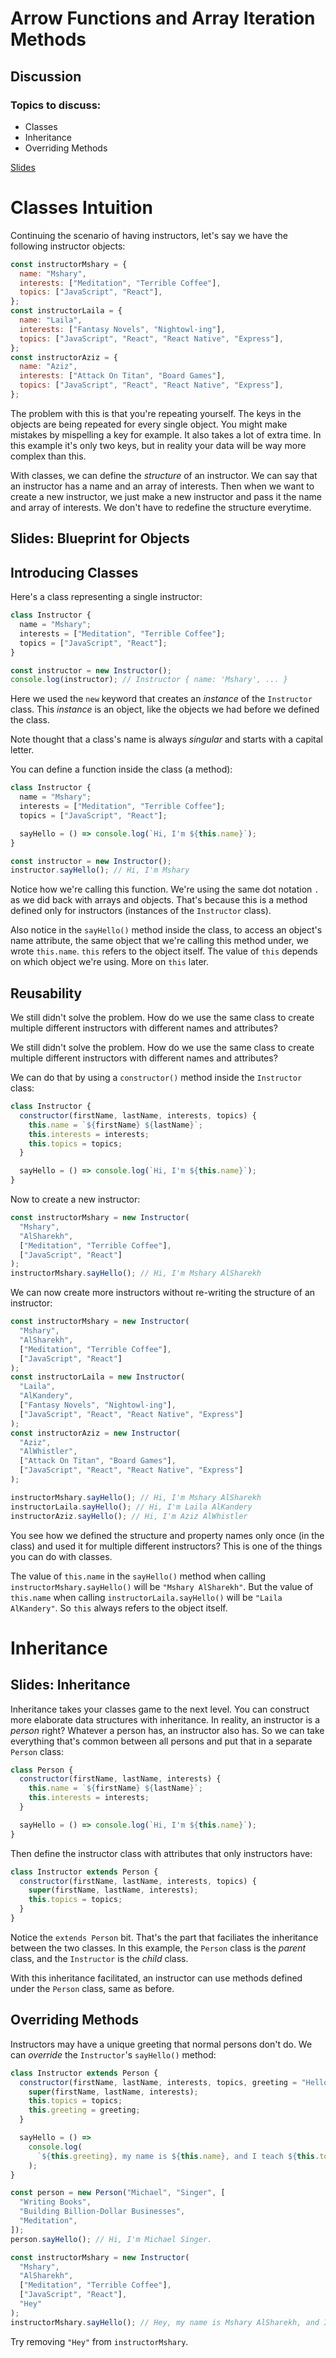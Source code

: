 # Arrow Functions and Array Iteration Methods

## Discussion

### Topics to discuss:

- Classes
- Inheritance
- Overriding Methods

[Slides](https://docs.google.com/presentation/d/13K5VLKXDYfUcoiCSiYLkUl8vo_DpCxaL0EepePHQ9Tw/edit?usp=sharing)

# Classes Intuition

Continuing the scenario of having instructors, let's say we have the following instructor objects:

```javascript
const instructorMshary = {
  name: "Mshary",
  interests: ["Meditation", "Terrible Coffee"],
  topics: ["JavaScript", "React"],
};
const instructorLaila = {
  name: "Laila",
  interests: ["Fantasy Novels", "Nightowl-ing"],
  topics: ["JavaScript", "React", "React Native", "Express"],
};
const instructorAziz = {
  name: "Aziz",
  interests: ["Attack On Titan", "Board Games"],
  topics: ["JavaScript", "React", "React Native", "Express"],
};
```

The problem with this is that you're repeating yourself. The keys in the objects are being repeated for every single object. You might make mistakes by mispelling a key for example. It also takes a lot of extra time. In this example it's only two keys, but in reality your data will be way more complex than this.

With classes, we can define the _structure_ of an instructor. We can say that an instructor has a name and an array of interests. Then when we want to create a new instructor, we just make a new instructor and pass it the name and array of interests. We don't have to redefine the structure everytime.

## Slides: Blueprint for Objects

## Introducing Classes

Here's a class representing a single instructor:

```javascript
class Instructor {
  name = "Mshary";
  interests = ["Meditation", "Terrible Coffee"];
  topics = ["JavaScript", "React"];
}

const instructor = new Instructor();
console.log(instructor); // Instructor { name: 'Mshary', ... }
```

Here we used the `new` keyword that creates an _instance_ of the `Instructor` class. This _instance_ is an object, like the objects we had before we defined the class.

Note thought that a class's name is always _singular_ and starts with a capital letter.

You can define a function inside the class (a method):

```javascript
class Instructor {
  name = "Mshary";
  interests = ["Meditation", "Terrible Coffee"];
  topics = ["JavaScript", "React"];

  sayHello = () => console.log(`Hi, I'm ${this.name}`);
}

const instructor = new Instructor();
instructor.sayHello(); // Hi, I'm Mshary
```

Notice how we're calling this function. We're using the same dot notation `.` as we did back with arrays and objects. That's because this is a method defined only for instructors (instances of the `Instructor` class).

Also notice in the `sayHello()` method inside the class, to access an object's name attribute, the same object that we're calling this method under, we wrote `this.name`. `this` refers to the object itself. The value of `this` depends on which object we're using. More on `this` later.

## Reusability

We still didn't solve the problem. How do we use the same class to create multiple different instructors with different names and attributes?

We still didn't solve the problem. How do we use the same class to create multiple different instructors with different names and attributes?

We can do that by using a `constructor()` method inside the `Instructor` class:

```javascript
class Instructor {
  constructor(firstName, lastName, interests, topics) {
    this.name = `${firstName} ${lastName}`;
    this.interests = interests;
    this.topics = topics;
  }

  sayHello = () => console.log(`Hi, I'm ${this.name}`);
}
```

Now to create a new instructor:

```javascript
const instructorMshary = new Instructor(
  "Mshary",
  "AlSharekh",
  ["Meditation", "Terrible Coffee"],
  ["JavaScript", "React"]
);
instructorMshary.sayHello(); // Hi, I'm Mshary AlSharekh
```

We can now create more instructors without re-writing the structure of an instructor:

```javascript
const instructorMshary = new Instructor(
  "Mshary",
  "AlSharekh",
  ["Meditation", "Terrible Coffee"],
  ["JavaScript", "React"]
);
const instructorLaila = new Instructor(
  "Laila",
  "AlKandery",
  ["Fantasy Novels", "Nightowl-ing"],
  ["JavaScript", "React", "React Native", "Express"]
);
const instructorAziz = new Instructor(
  "Aziz",
  "AlWhistler",
  ["Attack On Titan", "Board Games"],
  ["JavaScript", "React", "React Native", "Express"]
);

instructorMshary.sayHello(); // Hi, I'm Mshary AlSharekh
instructorLaila.sayHello(); // Hi, I'm Laila AlKandery
instructorAziz.sayHello(); // Hi, I'm Aziz AlWhistler
```

You see how we defined the structure and property names only once (in the class) and used it for multiple different instructors? This is one of the things you can do with classes.

The value of `this.name` in the `sayHello()` method when calling `instructorMshary.sayHello()` will be `"Mshary AlSharekh"`. But the value of `this.name` when calling `instructorLaila.sayHello()` will be `"Laila AlKandery"`. So `this` always refers to the object itself.

# Inheritance

## Slides: Inheritance

Inheritance takes your classes game to the next level. You can construct more elaborate data structures with inheritance. In reality, an instructor is a _person_ right? Whatever a person has, an instructor also has. So we can take everything that's common between all persons and put that in a separate `Person` class:

```javascript
class Person {
  constructor(firstName, lastName, interests) {
    this.name = `${firstName} ${lastName}`;
    this.interests = interests;
  }

  sayHello = () => console.log(`Hi, I'm ${this.name}`);
}
```

Then define the instructor class with attributes that only instructors have:

```javascript
class Instructor extends Person {
  constructor(firstName, lastName, interests, topics) {
    super(firstName, lastName, interests);
    this.topics = topics;
  }
}
```

Notice the `extends Person` bit. That's the part that faciliates the inheritance between the two classes. In this example, the `Person` class is the _parent_ class, and the `Instructor` is the _child_ class.

With this inheritance facilitated, an instructor can use methods defined under the `Person` class, same as before.

## Overriding Methods

Instructors may have a unique greeting that normal persons don't do. We can _override_ the `Instructor`'s `sayHello()` method:

```javascript
class Instructor extends Person {
  constructor(firstName, lastName, interests, topics, greeting = "Hello") {
    super(firstName, lastName, interests);
    this.topics = topics;
    this.greeting = greeting;
  }

  sayHello = () =>
    console.log(
      `${this.greeting}, my name is ${this.name}, and I teach ${this.topics[0]}, and more!`
    );
}

const person = new Person("Michael", "Singer", [
  "Writing Books",
  "Building Billion-Dollar Businesses",
  "Meditation",
]);
person.sayHello(); // Hi, I'm Michael Singer.

const instructorMshary = new Instructor(
  "Mshary",
  "AlSharekh",
  ["Meditation", "Terrible Coffee"],
  ["JavaScript", "React"],
  "Hey"
);
instructorMshary.sayHello(); // Hey, my name is Mshary AlSharekh, and I teach JavaScript, and more!
```

Try removing `"Hey"` from `instructorMshary`.
